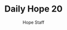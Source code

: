 ---
image: /assets/img/daily-hope-default-artwork.png
title: Daily Hope 20
number: 20
categories:
  - Daily Hope
author: Hope Staff
notes: Daily Hope 20
embed: >-
  <iframe style="border-radius:12px" src="https://open.spotify.com/embed/episode/5rEqxj4WMw6Ips5vRsyYFV?utm_source=generator" width="100%" height="352" frameBorder="0" allowfullscreen="" allow="autoplay; clipboard-write; encrypted-media; fullscreen; picture-in-picture" loading="lazy"></iframe>
---